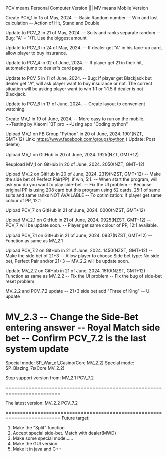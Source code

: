 PCV means Personal Computer Version   |||   MV means Mobile Version

Create PCV_1 in 15 of May, 2024. 
-- Basic Random number 
-- Win and lost calculation 
-- Action of Hit, Stand and Double

Update to PCV_2 in 21 of May, 2024. 
-- Suits and ranks separate random 
-- Bug: "A" = 1/11. Use the biggest amount

Update to PCV_3 in 24 of May, 2024. 
-- If dealer get "A" in his face-up card, allow player to buy insurance.

Update to PCV_4 in 02 of June, 2024. 
-- If player get 21 in their hit, automatic jump to dealer's card page.

Update to PCV_5 in 11 of June, 2024. 
-- Bug: If player get Blackjack but dealer get "A", will ask player want to buy insurance or not. 
		The correct situation will be asking player want to win 1:1 or 1:1.5 if dealer is not Blackjack.

Update to PCV_6 in 17 of June, 2024. 
-- Create layout to convenient watching.

Create MV_1 in 19 of June, 2024. 
-- More easy to run on the mobile. ~~Testing by Xiaomi 13T pro ~~Using app "Coding python"

Upload MV_1 on FB Group "Python" in 20 of June, 2024. 1901(NZT, GMT+12) Link: https://www.facebook.com/groups/python
								(				Update: Post delete)

Upload MV_1 on GitHub in 20 of June, 2024. 1925(NZT, GMT+12)

Reupload MV_1 on GitHub in 20 of June, 2024. 2050(NZT, GMT+12)

Upload MV_2 on GitHub in 20 of June, 2024. 2319(NZST, GMT+12)
-- Make the side bet of Perfect Pair(PP), if win, 5:1.
-- When start the program, will ask you do you want to play side-bet.
-- Fix the UI problem
-- Because original PP is using 208 card but this program using 52 cards,
                          25:1 of same suits and same ranks NOT AVAILABLE
-- To optimization: If player get same colour of PP, 12:1

Upload PCV_7 on GitHub in 21 of June, 2024. 0000(NZST, GMT+12)

Upload MV_2.1 on GitHub in 21 of June, 2024. 0925(NZST, GMT+12)
-- PCV_7 will be update soon.
-- Player get same colour of PP, 12:1 available.

Upload PCV_7.1 on GitHub in 21 of June, 2024. 0937(NZST, GMT+12)
-- Function as same as MV_2.1

Upload PCV_7.2 on GitHub in 21 of June, 2024. 1450(NZST, GMT+12)
-- Make the side bet of 21+3
-- Allow player to choose Side bet type: No side bet,
                             Perfect Pair and/or 21+3
-- MV_2.2 will be update soon.

Update MV_2.2 on GitHub in 21 of June, 2024. 1510(NZST, GMT+12)
-- Function as same as MV_2.2
-- Fix the UI problem
-- Fix the bug of side-bet reset problem

MV_2.2 and PCV_7.2 update
-- 21+3 side bet add "Three of King"
-- UI update

MV_2.3
-- Change the Side-Bet entering answer
-- Royal Match side bet
-- Confirm PCV_7.2 is the last system update
=========================================================================

Special mode: SP_War_of_Casino(Core MV_2.2)
Special mode: SP_Blazing_7s(Core MV_2.2)

Stop support version from:  MV_2.1    PCV_7.2

=========================================================================

The latest version:  MV_2.2    PCV_7.2

=========================================================================
Future target:
1. Make the "Split" function
2. Accept special side-bet. Match with dealer(MWD)
3. Make some special mode......
4. Make the GUI version
5. Make it in java and C++
